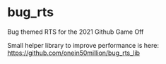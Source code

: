 # bug_rts
Bug themed RTS for the 2021 Github Game Off

Small helper library to improve performance is here: https://github.com/onein50million/bug_rts_lib
